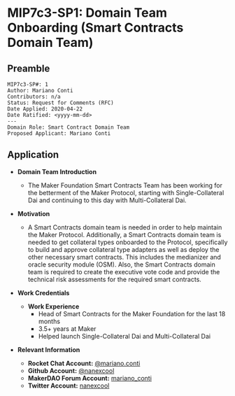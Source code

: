 

# MIP7c3-SP1: Domain Team Onboarding (Smart Contracts Domain Team)


## Preamble
```
MIP7c3-SP#: 1
Author: Mariano Conti
Contributors: n/a
Status: Request for Comments (RFC)
Date Applied: 2020-04-22
Date Ratified: <yyyy-mm-dd>
---
Domain Role: Smart Contract Domain Team
Proposed Applicant: Mariano Conti
```

## Application

-   **Domain Team Introduction**

	-   The Maker Foundation Smart Contracts Team has been working for the betterment of the Maker Protocol, starting with Single-Collateral Dai and continuing to this day with Multi-Collateral Dai.
    

-   **Motivation**

	- A Smart Contracts domain team is needed in order to help maintain the Maker Protocol. Additionally, a Smart Contracts domain team is needed to get collateral types onboarded to the Protocol, specifically to build and approve collateral type adapters as well as deploy the other necessary smart contracts. This includes the medianizer and oracle security module (OSM). Also, the Smart Contracts domain team is required to create the executive vote code and provide the technical risk assessments for the required smart contracts.
    

-   **Work Credentials**
    - **Work Experience**
	    -   Head of Smart Contracts for the Maker Foundation for the last 18 months
	    -   3.5+ years at Maker
	    -   Helped launch Single-Collateral Dai and Multi-Collateral Dai
    
-   **Relevant Information**
    
	- **Rocket Chat Account:** [@mariano.conti](https://chat.makerdao.com/direct/mariano.conti)
    - **Github Account:** [@nanexcool](https://github.com/nanexcool)
	- **MakerDAO Forum Account:** [mariano_conti](https://forum.makerdao.com/u/mariano_conti/summary)
	- **Twitter Account:** [nanexcool](https://twitter.com/nanexcool)
